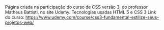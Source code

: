 Página criada na participação do curso de CSS versão 3, do professor Matheus Battisti, no site Udemy.
Tecnologias usadas HTML 5 e CSS 3
Link do curso: https://www.udemy.com/course/css3-fundamental-estilize-seus-projetos-web/

